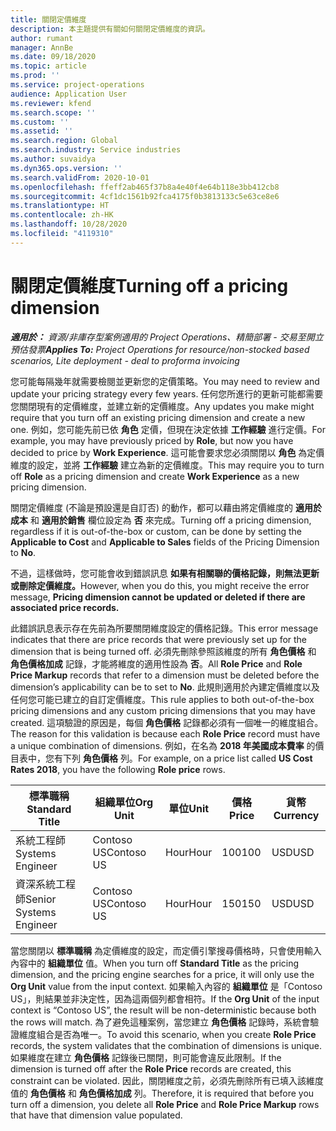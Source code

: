 ```yaml
---
title: 關閉定價維度
description: 本主題提供有關如何關閉定價維度的資訊。
author: rumant
manager: AnnBe
ms.date: 09/18/2020
ms.topic: article
ms.prod: ''
ms.service: project-operations
audience: Application User
ms.reviewer: kfend
ms.search.scope: ''
ms.custom: ''
ms.assetid: ''
ms.search.region: Global
ms.search.industry: Service industries
ms.author: suvaidya
ms.dyn365.ops.version: ''
ms.search.validFrom: 2020-10-01
ms.openlocfilehash: ffeff2ab465f37b8a4e40f4e64b118e3bb412cb8
ms.sourcegitcommit: 4cf1dc1561b92fca4175f0b3813133c5e63ce8e6
ms.translationtype: HT
ms.contentlocale: zh-HK
ms.lasthandoff: 10/28/2020
ms.locfileid: "4119310"
---
```

# <a name="turning-off-a-pricing-dimension"></a><span data-ttu-id="eb0a0-103">關閉定價維度</span><span class="sxs-lookup"><span data-stu-id="eb0a0-103">Turning off a pricing dimension</span></span>

<span data-ttu-id="eb0a0-104">_**適用於：** 資源/非庫存型案例適用的 Project Operations、精簡部署 - 交易至開立預估發票_</span><span class="sxs-lookup"><span data-stu-id="eb0a0-104">_**Applies To:** Project Operations for resource/non-stocked based scenarios, Lite deployment - deal to proforma invoicing_</span></span>

<span data-ttu-id="eb0a0-105">您可能每隔幾年就需要檢閱並更新您的定價策略。</span><span class="sxs-lookup"><span data-stu-id="eb0a0-105">You may need to review and update your pricing strategy every few years.</span></span> <span data-ttu-id="eb0a0-106">任何您所進行的更新可能都需要您關閉現有的定價維度，並建立新的定價維度。</span><span class="sxs-lookup"><span data-stu-id="eb0a0-106">Any updates you make might require that you turn off an existing pricing dimension and create a new one.</span></span> <span data-ttu-id="eb0a0-107">例如，您可能先前已依 **角色** 定價，但現在決定依據 **工作經驗** 進行定價。</span><span class="sxs-lookup"><span data-stu-id="eb0a0-107">For example, you may have previously priced by **Role**, but now you have decided to price by **Work Experience**.</span></span> <span data-ttu-id="eb0a0-108">這可能會要求您必須關閉以 **角色** 為定價維度的設定，並將 **工作經驗** 建立為新的定價維度。</span><span class="sxs-lookup"><span data-stu-id="eb0a0-108">This may require you to turn off **Role** as a pricing dimension and create **Work Experience** as a new pricing dimension.</span></span> 

<span data-ttu-id="eb0a0-109">關閉定價維度 (不論是預設還是自訂否) 的動作，都可以藉由將定價維度的 **適用於成本** 和 **適用於銷售** 欄位設定為 **否** 來完成。</span><span class="sxs-lookup"><span data-stu-id="eb0a0-109">Turning off a pricing dimension, regardless if it is out-of-the-box or custom, can be done by setting the **Applicable to Cost** and **Applicable to Sales** fields of the Pricing Dimension to **No**.</span></span>

<span data-ttu-id="eb0a0-110">不過，這樣做時，您可能會收到錯誤訊息 **如果有相關聯的價格記錄，則無法更新或刪除定價維度。**</span><span class="sxs-lookup"><span data-stu-id="eb0a0-110">However, when you do this, you might receive the error message, **Pricing dimension cannot be updated or deleted if there are associated price records.**</span></span>

<span data-ttu-id="eb0a0-111">此錯誤訊息表示存在先前為所要關閉維度設定的價格記錄。</span><span class="sxs-lookup"><span data-stu-id="eb0a0-111">This error message indicates that there are price records that were previously set up for the dimension that is being turned off.</span></span> <span data-ttu-id="eb0a0-112">必須先刪除參照該維度的所有 **角色價格** 和 **角色價格加成** 記錄，才能將維度的適用性設為 **否**。</span><span class="sxs-lookup"><span data-stu-id="eb0a0-112">All **Role Price** and **Role Price Markup** records that refer to a dimension must be deleted before the dimension’s applicability can be to set to **No**.</span></span> <span data-ttu-id="eb0a0-113">此規則適用於內建定價維度以及任何您可能已建立的自訂定價維度。</span><span class="sxs-lookup"><span data-stu-id="eb0a0-113">This rule applies to both out-of-the-box pricing dimensions and any custom pricing dimensions that you may have created.</span></span> <span data-ttu-id="eb0a0-114">這項驗證的原因是，每個 **角色價格** 記錄都必須有一個唯一的維度組合。</span><span class="sxs-lookup"><span data-stu-id="eb0a0-114">The reason for this validation is because each **Role Price** record must have a unique combination of dimensions.</span></span> <span data-ttu-id="eb0a0-115">例如，在名為 **2018 年美國成本費率** 的價目表中，您有下列 **角色價格** 列。</span><span class="sxs-lookup"><span data-stu-id="eb0a0-115">For example, on a price list called **US Cost Rates 2018**, you have the following **Role price** rows.</span></span> 

| <span data-ttu-id="eb0a0-116">標準職稱</span><span class="sxs-lookup"><span data-stu-id="eb0a0-116">Standard Title</span></span>         | <span data-ttu-id="eb0a0-117">組織單位</span><span class="sxs-lookup"><span data-stu-id="eb0a0-117">Org Unit</span></span>    |<span data-ttu-id="eb0a0-118">單位</span><span class="sxs-lookup"><span data-stu-id="eb0a0-118">Unit</span></span>   |<span data-ttu-id="eb0a0-119">價格</span><span class="sxs-lookup"><span data-stu-id="eb0a0-119">Price</span></span>  |<span data-ttu-id="eb0a0-120">貨幣</span><span class="sxs-lookup"><span data-stu-id="eb0a0-120">Currency</span></span>  |
| -----------------------|-------------|-------|-------|----------|
| <span data-ttu-id="eb0a0-121">系統工程師</span><span class="sxs-lookup"><span data-stu-id="eb0a0-121">Systems Engineer</span></span>|<span data-ttu-id="eb0a0-122">Contoso US</span><span class="sxs-lookup"><span data-stu-id="eb0a0-122">Contoso US</span></span>|<span data-ttu-id="eb0a0-123">Hour</span><span class="sxs-lookup"><span data-stu-id="eb0a0-123">Hour</span></span>| <span data-ttu-id="eb0a0-124">100</span><span class="sxs-lookup"><span data-stu-id="eb0a0-124">100</span></span>|<span data-ttu-id="eb0a0-125">USD</span><span class="sxs-lookup"><span data-stu-id="eb0a0-125">USD</span></span>|
| <span data-ttu-id="eb0a0-126">資深系統工程師</span><span class="sxs-lookup"><span data-stu-id="eb0a0-126">Senior Systems Engineer</span></span>|<span data-ttu-id="eb0a0-127">Contoso US</span><span class="sxs-lookup"><span data-stu-id="eb0a0-127">Contoso US</span></span>|<span data-ttu-id="eb0a0-128">Hour</span><span class="sxs-lookup"><span data-stu-id="eb0a0-128">Hour</span></span>| <span data-ttu-id="eb0a0-129">150</span><span class="sxs-lookup"><span data-stu-id="eb0a0-129">150</span></span>| <span data-ttu-id="eb0a0-130">USD</span><span class="sxs-lookup"><span data-stu-id="eb0a0-130">USD</span></span>|


<span data-ttu-id="eb0a0-131">當您關閉以 **標準職稱** 為定價維度的設定，而定價引擎搜尋價格時，只會使用輸入內容中的 **組織單位** 值。</span><span class="sxs-lookup"><span data-stu-id="eb0a0-131">When you turn off **Standard Title** as the pricing dimension, and the pricing engine searches for a price, it will only use the **Org Unit** value from the input context.</span></span> <span data-ttu-id="eb0a0-132">如果輸入內容的 **組織單位** 是「Contoso US」，則結果並非決定性，因為這兩個列都會相符。</span><span class="sxs-lookup"><span data-stu-id="eb0a0-132">If the **Org Unit** of the input context is “Contoso US”, the result will be non-deterministic because both the rows will match.</span></span> <span data-ttu-id="eb0a0-133">為了避免這種案例，當您建立 **角色價格** 記錄時，系統會驗證維度組合是否為唯一。</span><span class="sxs-lookup"><span data-stu-id="eb0a0-133">To avoid this scenario, when you create **Role Price** records, the system validates that the combination of dimensions is unique.</span></span> <span data-ttu-id="eb0a0-134">如果維度在建立 **角色價格** 記錄後已關閉，則可能會違反此限制。</span><span class="sxs-lookup"><span data-stu-id="eb0a0-134">If the dimension is turned off after the **Role Price** records are created, this constraint can be violated.</span></span> <span data-ttu-id="eb0a0-135">因此，關閉維度之前，必須先刪除所有已填入該維度值的 **角色價格** 和 **角色價格加成** 列。</span><span class="sxs-lookup"><span data-stu-id="eb0a0-135">Therefore, it is required that before you turn off a dimension, you delete all **Role Price** and **Role Price Markup** rows that have that dimension value populated.</span></span>
